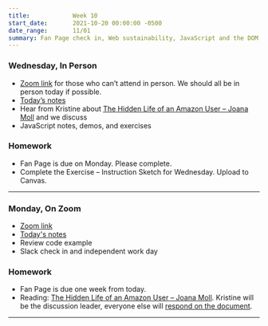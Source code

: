 ```yaml
---
title:            Week 10
start_date:       2021-10-20 00:00:00 -0500
date_range:       11/01
summary: Fan Page check in, Web sustainability, JavaScript and the DOM
---
```


### Wednesday, In Person
- [Zoom link](https://zoom.us/j/7047994536?pwd=RThBZ0oyWHd5M2RZcmFNQUVwUFJHUT09) for those who can&rsquo;t attend in person. We should all be in person today if possible.
- [Today&rsquo;s notes](https://paper.dropbox.com/doc/Penn-Week-10b-JavaScript-and-the-DOM--BVePuIeKEBPl0rLFRa6ZAw_HAQ-MoXaTAVTBUaJq4fZBOQoa)
- Hear from Kristine about [The Hidden Life of an Amazon User – Joana Moll](https://branch.climateaction.tech/issues/issue-1/the-hidden-life-of-an-amazon-user/) and we discuss
- JavaScript notes, demos, and exercises

### Homework
- Fan Page is due on Monday. Please complete.
- Complete the Exercise – Instruction Sketch for Wednesday. Upload to Canvas.

---


### Monday, On Zoom

- [Zoom link](https://zoom.us/j/7047994536?pwd=RThBZ0oyWHd5M2RZcmFNQUVwUFJHUT09) 
- [Today's notes](https://paper.dropbox.com/doc/Penn-Week-10a-Coding-Review-and-Individual-Meetings--BVYxAGCOatQH54PX6cUbpIRQAQ-GLTHuRGKji6oJpyIc39Nj)
- Review code example
- Slack check in and independent work day

### Homework

- Fan Page is due one week from today.
- Reading: [The Hidden Life of an Amazon User – Joana Moll](https://branch.climateaction.tech/issues/issue-1/the-hidden-life-of-an-amazon-user/). Kristine will be the discussion leader, everyone else will [respond on the document](https://paper.dropbox.com/doc/Penn-Art-of-Web-F21-Reading-Reflections--BTnHYPjTk_pbD8IK7pD8MPImAQ-DPFsc5O6umbnRZ94cZyFY).


---